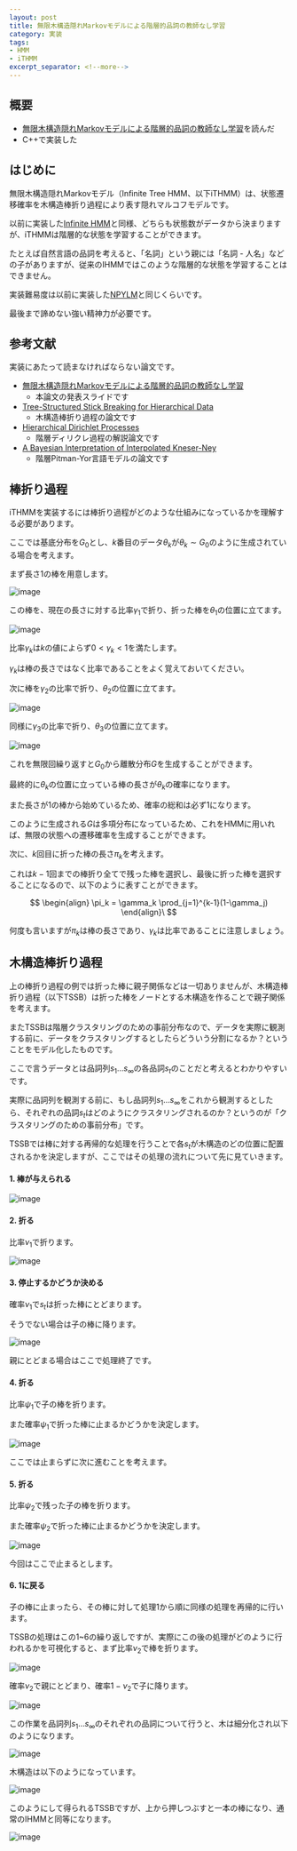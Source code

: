 ```yaml
---
layout: post
title: 無限木構造隠れMarkovモデルによる階層的品詞の教師なし学習
category: 実装
tags:
- HMM
- iTHMM
excerpt_separator: <!--more-->
---
```


## 概要

- [無限木構造隠れMarkovモデルによる階層的品詞の教師なし学習](http://chasen.org/~daiti-m/paper/nl226ithmm.pdf)を読んだ
- C++で実装した

## はじめに

無限木構造隠れMarkovモデル（Infinite Tree HMM、以下iTHMM）は、状態遷移確率を木構造棒折り過程により表す隠れマルコフモデルです。

以前に実装した[Infinite HMM](/2017/02/27/Infinite-Hidden-Markov-Modelによる教師なし品詞推定/)と同様、どちらも状態数がデータから決まりますが、iTHMMは階層的な状態を学習することができます。

たとえば自然言語の品詞を考えると、「名詞」という親には「名詞 - 人名」などの子がありますが、従来のIHMMではこのような階層的な状態を学習することはできません。

実装難易度は以前に実装した[NPYLM](/2016/12/14/%E3%83%98-%E3%82%A4%E3%82%B9-%E9%9A%8E%E5%B1%A4%E8%A8%80%E8%AA%9E%E3%83%A2%E3%83%86-%E3%83%AB%E3%81%AB%E3%82%88%E3%82%8B%E6%95%99%E5%B8%AB%E3%81%AA%E3%81%97%E5%BD%A2%E6%85%8B%E7%B4%A0%E8%A7%A3%E6%9E%90/)と同じくらいです。

最後まで諦めない強い精神力が必要です。

## 参考文献

実装にあたって読まなければならない論文です。

- [無限木構造隠れMarkovモデルによる階層的品詞の教師なし学習](http://chasen.org/~daiti-m/paper/nl226ithmm-slides.pdf)
	- 本論文の発表スライドです
- [Tree-Structured Stick Breaking for Hierarchical Data](https://hips.seas.harvard.edu/files/adams-tssb-nips-2010.pdf)
	- 木構造棒折り過程の論文です
- [Hierarchical Dirichlet Processes](http://people.eecs.berkeley.edu/~jordan/papers/hdp.pdf)
	- 階層ディリクレ過程の解説論文です
- [A Bayesian Interpretation of Interpolated Kneser-Ney](https://www.stats.ox.ac.uk/~teh/research/compling/hpylm.pdf)
	- 階層Pitman-Yor言語モデルの論文です

## 棒折り過程

iTHMMを実装するには棒折り過程がどのような仕組みになっているかを理解する必要があります。

ここでは基底分布を$G_0$とし、$k$番目のデータ$\theta_k$が$\theta_k \sim G_0$のように生成されている場合を考えます。

まず長さ1の棒を用意します。

![image](/images/post/2017-03-07/ithmm_sbp_1.png)

この棒を、現在の長さに対する比率$\gamma_1$で折り、折った棒を$\theta_1$の位置に立てます。

![image](/images/post/2017-03-07/ithmm_sbp_2.png)

比率$\gamma_k$は$k$の値によらず$0 < \gamma_k < 1$を満たします。

$\gamma_k$は棒の長さではなく比率であることをよく覚えておいてください。

次に棒を$\gamma_2$の比率で折り、$\theta_2$の位置に立てます。

![image](/images/post/2017-03-07/ithmm_sbp_3.png)

同様に$\gamma_3$の比率で折り、$\theta_3$の位置に立てます。

![image](/images/post/2017-03-07/ithmm_sbp_4.png)

これを無限回繰り返すと$G_0$から離散分布$G$を生成することができます。

最終的に$\theta_k$の位置に立っている棒の長さが$\theta_k$の確率になります。

また長さが1の棒から始めているため、確率の総和は必ず1になります。

このように生成される$G$は多項分布になっているため、これをHMMに用いれば、無限の状態への遷移確率を生成することができます。

次に、$k$回目に折った棒の長さ$\pi_k$を考えます。

これは$k-1$回までの棒折り全てで残った棒を選択し、最後に折った棒を選択することになるので、以下のように表すことができます。


$$
	\begin{align}
		\pi_k = \gamma_k \prod_{j=1}^{k-1}(1-\gamma_j)
	\end{align}\
$$

何度も言いますが$\pi_k$は棒の長さであり、$\gamma_k$は比率であることに注意しましょう。

## 木構造棒折り過程

上の棒折り過程の例では折った棒に親子関係などは一切ありませんが、木構造棒折り過程（以下TSSB）は折った棒をノードとする木構造を作ることで親子関係を考えます。

またTSSBは階層クラスタリングのための事前分布なので、データを実際に観測する前に、データをクラスタリングするとしたらどういう分割になるか？ということをモデル化したものです。

ここで言うデータとは品詞列$s_1 \ldots s_{\infty}$の各品詞$s_t$のことだと考えるとわかりやすいです。

実際に品詞列を観測する前に、もし品詞列$s_1 \ldots s_{\infty}$をこれから観測するとしたら、それぞれの品詞$s_t$はどのようにクラスタリングされるのか？というのが「クラスタリングのための事前分布」です。

TSSBでは棒に対する再帰的な処理を行うことで各$s_t$が木構造のどの位置に配置されるかを決定しますが、ここではその処理の流れについて先に見ていきます。

#### 1. 棒が与えられる

![image](/images/post/2017-03-07/ithmm_tssb_1.png)

#### 2. 折る

比率$\nu_1$で折ります。

![image](/images/post/2017-03-07/ithmm_tssb_2.png)

#### 3. 停止するかどうか決める

確率$\nu_1$で$s_t$は折った棒にとどまります。

そうでない場合は子の棒に降ります。

![image](/images/post/2017-03-07/ithmm_tssb_3.png)

親にとどまる場合はここで処理終了です。

#### 4. 折る

比率$\psi_1$で子の棒を折ります。

また確率$\psi_1$で折った棒に止まるかどうかを決定します。

![image](/images/post/2017-03-07/ithmm_tssb_4.png)

ここでは止まらずに次に進むことを考えます。

#### 5. 折る

比率$\psi_2$で残った子の棒を折ります。

また確率$\psi_2$で折った棒に止まるかどうかを決定します。

![image](/images/post/2017-03-07/ithmm_tssb_5.png)

今回はここで止まるとします。

#### 6. 1に戻る

子の棒に止まったら、その棒に対して処理1から順に同様の処理を再帰的に行います。

TSSBの処理はこの1~6の繰り返しですが、実際にこの後の処理がどのように行われるかを可視化すると、まず比率$\nu_2$で棒を折ります。

![image](/images/post/2017-03-07/ithmm_tssb_6.png)

確率$\nu_2$で親にとどまり、確率$1-\nu_2$で子に降ります。

![image](/images/post/2017-03-07/ithmm_tssb_7.png)

この作業を品詞列$s_1 \ldots s_{\infty}$のそれぞれの品詞について行うと、木は細分化され以下のようになります。

![image](/images/post/2017-03-07/ithmm_tssb_8.png)

木構造は以下のようになっています。

![image](/images/post/2017-03-07/ithmm_tssb_9.png)

このようにして得られるTSSBですが、上から押しつぶすと一本の棒になり、通常のIHMMと同等になります。

![image](/images/post/2017-03-07/ithmm_tssb_ihmm.png)
